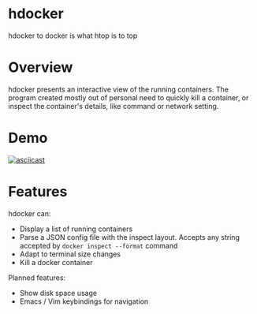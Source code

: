 # hdocker
hdocker to docker is what htop is to top

# Overview

hdocker presents an interactive view of the running containers.
The program created mostly out of personal need to quickly kill a container,
or inspect the container's details, like command or network setting.

# Demo

[![asciicast](https://asciinema.org/a/bas355upyctx9nkllf7hqeklt.png)](https://asciinema.org/a/bas355upyctx9nkllf7hqeklt)

# Features

hdocker can:
 - Display a list of running containers
 - Parse a JSON config file with the inspect layout. Accepts any string accepted by ```docker inspect --format``` command
 - Adapt to terminal size changes
 - Kill a docker container
 
Planned features:
- Show disk space usage
- Emacs / Vim keybindings for navigation
